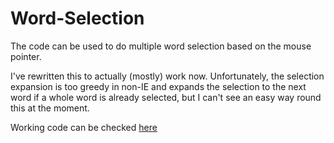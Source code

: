 # Word-Selection
The code can be used to do multiple word selection based on the mouse pointer.

I've rewritten this to actually (mostly) work now. Unfortunately, the selection expansion is too greedy in non-IE and expands the selection to the next word if a whole word is already selected, but I can't see an easy way round this at the moment.

Working code can be checked [here](https://codepen.io/arunabho/full/VqGEzX)
